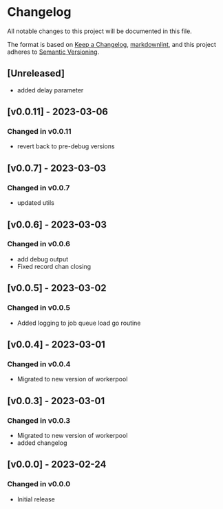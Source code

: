 # Changelog

All notable changes to this project will be documented in this file.

The format is based on [Keep a Changelog](https://keepachangelog.com/en/1.0.0/),
[markdownlint](https://dlaa.me/markdownlint/),
and this project adheres to [Semantic Versioning](https://semver.org/spec/v2.0.0.html).

## [Unreleased]

- added delay parameter

## [v0.0.11] - 2023-03-06

### Changed in v0.0.11

- revert back to pre-debug versions

## [v0.0.7] - 2023-03-03

### Changed in v0.0.7

- updated utils

## [v0.0.6] - 2023-03-03

### Changed in v0.0.6

- add debug output
- Fixed record chan closing

## [v0.0.5] - 2023-03-02

### Changed in v0.0.5

- Added logging to job queue load go routine

## [v0.0.4] - 2023-03-01

### Changed in v0.0.4

- Migrated to new version of workerpool

## [v0.0.3] - 2023-03-01

### Changed in v0.0.3

- Migrated to new version of workerpool
- added changelog

## [v0.0.0] - 2023-02-24

### Changed in v0.0.0

- Initial release